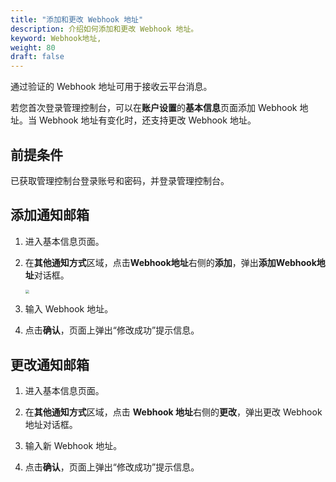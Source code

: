 ```yaml
---
title: "添加和更改 Webhook 地址"
description: 介绍如何添加和更改 Webhook 地址。
keyword: Webhook地址,
weight: 80
draft: false
---
```


通过验证的 Webhook 地址可用于接收云平台消息。

若您首次登录管理控制台，可以在**账户设置**的**基本信息**页面添加 Webhook 地址。当 Webhook 地址有变化时，还支持更改 Webhook 地址。

## 前提条件

已获取管理控制台登录账号和密码，并登录管理控制台。

## 添加通知邮箱

1. 进入基本信息页面。

2. 在**其他通知方式**区域，点击**Webhook地址**右侧的**添加**，弹出**添加Webhook地址**对话框。

   <img src="../../../_images/add_webhook.png" style="zoom:40%;" />
   
3. 输入 Webhook 地址。

4. 点击**确认**，页面上弹出“修改成功”提示信息。

## 更改通知邮箱

1. 进入基本信息页面。

2. 在**其他通知方式**区域，点击 **Webhook 地址**右侧的**更改**，弹出更改 Webhook 地址对话框。

3. 输入新 Webhook 地址。

4. 点击**确认**，页面上弹出“修改成功”提示信息。


